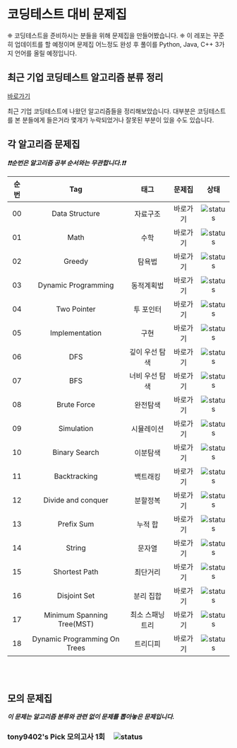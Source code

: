 # 코딩테스트 대비 문제집

❈  코딩테스트을 준비하시는 분들을 위해 문제집을 만들어봤습니다. ❈ 
이 레포는 꾸준히 업데이트를 할 예정이며 문제집 어느정도 완성 후 풀이를 Python, Java, C++ 3가지 언어를 올릴 예정입니다.

## 최근 기업 코딩테스트 알고리즘 분류 정리

[바로가기](./CodingTest.md)

최근 기업 코딩테스트에 나왔던 알고리즘들을 정리해보았습니다.
대부분은 코딩테스트를 본 분들에게 들은거라 몇개가 누락되었거나 잘못된 부분이 있을 수도 있습니다.

## 각 알고리즘 문제집

***❗️❗️순번은 알고리즘 공부 순서와는 무관합니다.❗️❗️***

| 순번 | Tag                          | 태그                | 문제집    | 상태             |
| :--: | :--------------------------: | :-----------------: | :------:  | :---------------:|
| 00   | Data Structure               | 자료구조            | 바로가기  | ![status][TODO]  |
| 01   | Math                         | 수학                | 바로가기  | ![status][TODO]  |
| 02   | Greedy                       | 탐욕법              | 바로가기  | ![status][TODO]  |
| 03   | Dynamic Programming          | 동적계획법          | 바로가기  | ![status][TODO]  |
| 04   | Two Pointer                  | 투 포인터           | 바로가기  | ![status][TODO]  |
| 05   | Implementation               | 구현                | 바로가기  | ![status][TODO]  | 
| 06   | DFS                          | 깊이 우선 탐색      | 바로가기  | ![status][TODO]  | 
| 07   | BFS                          | 너비 우선 탐색      | 바로가기  | ![status][TODO]  |
| 08   | Brute Force                  | 완전탐색            | 바로가기  | ![status][TODO]  |
| 09   | Simulation                   | 시뮬레이션          | 바로가기  | ![status][TODO]  |
| 10   | Binary Search                | 이분탐색            | 바로가기  | ![status][TODO]  |
| 11   | Backtracking                 | 백트래킹            | 바로가기  | ![status][TODO]  |
| 12   | Divide and conquer           | 분할정복            | 바로가기  | ![status][TODO]  |
| 13   | Prefix Sum                   | 누적 합             | 바로가기  | ![status][TODO]  |
| 14   | String                       | 문자열              | 바로가기  | ![status][TODO]  |
| 15   | Shortest Path                | 최단거리            | 바로가기  | ![status][TODO]  |
| 16   | Disjoint Set                 | 분리 집합           | 바로가기  | ![status][TODO]  |
| 17   | Minimum Spanning Tree(MST)   | 최소 스패닝 트리    | 바로가기  | ![status][TODO]  |
| 18   | Dynamic Programming On Trees | 트리디피            | 바로가기  | ![status][TODO]  |


<br><br>
## 모의 문제집

***이 문제는 알고리즘 분류와 관련 없이 문제를 뽑아놓은 문제입니다.***

### tony9402's Pick 모의고사 1회 &nbsp;&nbsp;&nbsp; ![status][TODO]
 
[TODO]: https://img.shields.io/badge/-TODO-DFFD26
[DOING]: https://img.shields.io/badge/-DOING-31AE0F
[DONE]: https://img.shields.io/badge/-DONE-0885CC

